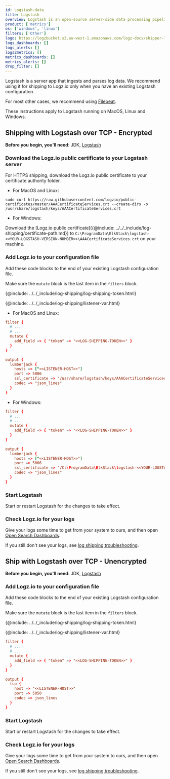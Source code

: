 ```yaml
---
id: Logstash-data
title: Logstash
overview: Logstash is an open-source server-side data processing pipeline. This integration can ingest data from multiple  sources. With Logz.io, you can monitor Logstash instances and quickly identify if and when issues arise.
product: ['metrics']
os: ['windows', 'linux']
filters: ['Other']
logo: https://logzbucket.s3.eu-west-1.amazonaws.com/logz-docs/shipper-logos/logstash_temp.png
logs_dashboards: []
logs_alerts: []
logs2metrics: []
metrics_dashboards: []
metrics_alerts: []
drop_filter: []
---
```



Logstash is a server app that ingests and parses log data.
We recommend using it for shipping to Logz.io only when you have an existing Logstash configuration.

For most other cases, we recommend using [Filebeat](/docs/shipping/other/filebeat-data/).

These instructions apply to Logstash running on MacOS, Linux and Windows.


## Shipping with Logstash over TCP - Encrypted

**Before you begin, you'll need**: JDK, [Logstash](https://www.elastic.co/guide/en/logstash/current/installing-logstash.html)

 


### Download the Logz.io public certificate to your Logstash server

For HTTPS shipping, download the Logz.io public certificate to your certificate authority folder.

* For MacOS and Linux:

```shell
sudo curl https://raw.githubusercontent.com/logzio/public-certificates/master/AAACertificateServices.crt --create-dirs -o /usr/share/logstash/keys/AAACertificateServices.crt
```

* For Windows:

Download the [Logz.io public certificate]({@include: ../../_include/log-shipping/certificate-path.md}) to `C:\ProgramData\ElkStack\logstash-<<YOUR-LOGSTASH-VERSION-NUMBER>>\AAACertificateServices.crt` on your machine.

### Add Logz.io to your configuration file

Add these code blocks to the end of your existing Logstash configuration file.

Make sure the `mutate` block is the last item in the `filters` block.

{@include: ../../_include/log-shipping/log-shipping-token.html}

{@include: ../../_include/log-shipping/listener-var.html}

* For MacOS and Linux:

```conf
filter {
  # ...
  # ...
  mutate {
    add_field => { "token" => "<<LOG-SHIPPING-TOKEN>>" }
  }
}

output {
  lumberjack {
    hosts => ["<<LISTENER-HOST>>"]
    port => 5006
    ssl_certificate => "/usr/share/logstash/keys/AAACertificateServices.crt"
    codec => "json_lines"
  }
}
```

* For Windows:

```conf
filter {
  # ...
  # ...
  mutate {
    add_field => { "token" => "<<LOG-SHIPPING-TOKEN>>" }
  }
}

output {
  lumberjack {
    hosts => ["<<LISTENER-HOST>>"]
    port => 5006
    ssl_certificate => "/C:\ProgramData\ElkStack\logstash-<<YOUR-LOGSTASH-VERSION-NUMBER>>\AAACertificateServices.crt"
    codec => "json_lines"
  }
}
```

### Start Logstash

Start or restart Logstash for the changes to take effect.

### Check Logz.io for your logs

Give your logs some time to get from your system to ours, and then open [Open Search Dashboards](https://app.logz.io/#/dashboard/osd).

If you still don't see your logs, see [log shipping troubleshooting](/docs/user-guide/log-management/troubleshooting/log-shipping-troubleshooting/).

 
 
## Ship with Logstash over TCP - Unencrypted

**Before you begin, you'll need**: JDK, [Logstash](https://www.elastic.co/guide/en/logstash/current/installing-logstash.html)

 

### Add Logz.io to your configuration file

Add these code blocks to the end of your existing Logstash configuration file.

Make sure the `mutate` block is the last item in the `filters` block.

{@include: ../../_include/log-shipping/log-shipping-token.html}

{@include: ../../_include/log-shipping/listener-var.html}

```conf
filter {
  # ...
  # ...
  mutate {
    add_field => { "token" => "<<LOG-SHIPPING-TOKEN>>" }
  }
}

output {
  tcp {
    host => "<<LISTENER-HOST>>"
    port => 5050
    codec => json_lines
  }
}
```

### Start Logstash

Start or restart Logstash for the changes to take effect.

### Check Logz.io for your logs

Give your logs some time to get from your system to ours, and then open [Open Search Dashboards](https://app.logz.io/#/dashboard/osd).

If you still don't see your logs, see [log shipping troubleshooting](/docs/user-guide/log-management/troubleshooting/log-shipping-troubleshooting/).


  